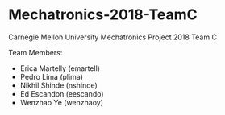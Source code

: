 # Mechatronics-2018-TeamC
Carnegie Mellon University Mechatronics Project 2018 Team C

Team Members:
* Erica Martelly (emartell)
* Pedro Lima (plima)
* Nikhil Shinde (nshinde)
* Ed Escandon (eescando)
* Wenzhao Ye (wenzhaoy)
